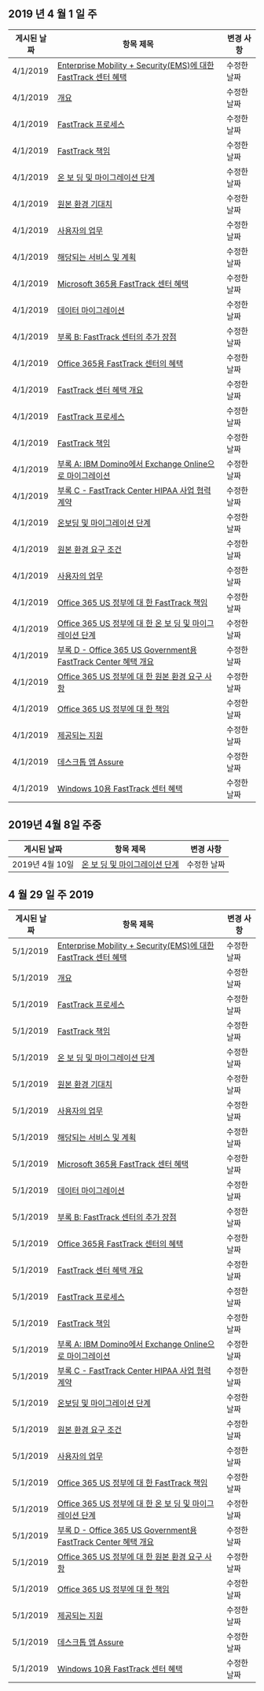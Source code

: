 <!-- This file is generated automatically each week. Changes made to this file will be overwritten.-->




## <a name="week-of-april-01-2019"></a>2019 년 4 월 1 일 주


| 게시된 날짜 |항목 제목 | 변경 사항 |
|------|------------|--------|
| 4/1/2019 | [Enterprise Mobility + Security(EMS)에 대한 FastTrack 센터 혜택](/FastTrack/ems-fasttrack-benefit-for-ems) | 수정한 날짜 |
| 4/1/2019 | [개요](/FastTrack/ems-fasttrack-benefit-overview) | 수정한 날짜 |
| 4/1/2019 | [FastTrack 프로세스](/FastTrack/ems-fasttrack-process) | 수정한 날짜 |
| 4/1/2019 | [FastTrack 책임](/FastTrack/ems-fasttrack-responsibilities) | 수정한 날짜 |
| 4/1/2019 | [온 보 딩 및 마이그레이션 단계](/FastTrack/ems-onboarding-phases) | 수정한 날짜 |
| 4/1/2019 | [원본 환경 기대치](/FastTrack/ems-source-environment-expectations) | 수정한 날짜 |
| 4/1/2019 | [사용자의 업무](/FastTrack/ems-your-responsibilities) | 수정한 날짜 |
| 4/1/2019 | [해당되는 서비스 및 계획](/FastTrack/m365-eligible-services-and-plans) | 수정한 날짜 |
| 4/1/2019 | [Microsoft 365용 FastTrack 센터 혜택](/FastTrack/m365-fasttrack-benefit-overview) | 수정한 날짜 |
| 4/1/2019 | [데이터 마이그레이션](/FastTrack/o365-data-migration) | 수정한 날짜 |
| 4/1/2019 | [부록 B: FastTrack 센터의 추가 장점](/FastTrack/o365-fasttrack-additional-benefits) | 수정한 날짜 |
| 4/1/2019 | [Office 365용 FastTrack 센터의 혜택](/FastTrack/o365-fasttrack-benefit-for-office-365) | 수정한 날짜 |
| 4/1/2019 | [FastTrack 센터 혜택 개요](/FastTrack/o365-fasttrack-benefit-overview) | 수정한 날짜 |
| 4/1/2019 | [FastTrack 프로세스](/FastTrack/o365-fasttrack-process) | 수정한 날짜 |
| 4/1/2019 | [FastTrack 책임](/FastTrack/o365-fasttrack-responsibilities) | 수정한 날짜 |
| 4/1/2019 | [부록 A: IBM Domino에서 Exchange Online으로 마이그레이션](/FastTrack/o365-from-ibm-domino-to-exchange-online) | 수정한 날짜 |
| 4/1/2019 | [부록 C - FastTrack Center HIPAA 사업 협력 계약](/FastTrack/o365-hipaa-business-associate-agreement) | 수정한 날짜 |
| 4/1/2019 | [온보딩 및 마이그레이션 단계](/FastTrack/o365-onboarding-and-migration) | 수정한 날짜 |
| 4/1/2019 | [원본 환경 요구 조건](/FastTrack/o365-source-environment-expectations) | 수정한 날짜 |
| 4/1/2019 | [사용자의 업무](/FastTrack/o365-your-responsibilities) | 수정한 날짜 |
| 4/1/2019 | [Office 365 US 정부에 대 한 FastTrack 책임](/FastTrack/us-gov-appendix-fasttrack-responsibilities) | 수정한 날짜 |
| 4/1/2019 | [Office 365 US 정부에 대 한 온 보 딩 및 마이그레이션 단계](/FastTrack/us-gov-appendix-onboarding-and-migration) | 수정한 날짜 |
| 4/1/2019 | [부록 D - Office 365 US Government용 FastTrack Center 혜택 개요](/FastTrack/us-gov-appendix-overview) | 수정한 날짜 |
| 4/1/2019 | [Office 365 US 정부에 대 한 원본 환경 요구 사항](/FastTrack/us-gov-appendix-source-environment-expectations) | 수정한 날짜 |
| 4/1/2019 | [Office 365 US 정부에 대 한 책임](/FastTrack/us-gov-appendix-your-responsibilities) | 수정한 날짜 |
| 4/1/2019 | [제공되는 지원](/FastTrack/win-10-daa-assistance-offered) | 수정한 날짜 |
| 4/1/2019 | [데스크톱 앱 Assure](/FastTrack/win-10-desktop-app-assure) | 수정한 날짜 |
| 4/1/2019 | [Windows 10용 FastTrack 센터 혜택](/FastTrack/win-10-fasttrack-benefit-for-windows-10) | 수정한 날짜 |


## <a name="week-of-april-08-2019"></a>2019년 4월 8일 주중


| 게시된 날짜 |항목 제목 | 변경 사항 |
|------|------------|--------|
| 2019년 4월 10일 | [온 보 딩 및 마이그레이션 단계](/FastTrack/ems-onboarding-phases) | 수정한 날짜 |


## <a name="week-of-april-29-2019"></a>4 월 29 일 주 2019


| 게시된 날짜 |항목 제목 | 변경 사항 |
|------|------------|--------|
| 5/1/2019 | [Enterprise Mobility + Security(EMS)에 대한 FastTrack 센터 혜택](/FastTrack/ems-fasttrack-benefit-for-ems) | 수정한 날짜 |
| 5/1/2019 | [개요](/FastTrack/ems-fasttrack-benefit-overview) | 수정한 날짜 |
| 5/1/2019 | [FastTrack 프로세스](/FastTrack/ems-fasttrack-process) | 수정한 날짜 |
| 5/1/2019 | [FastTrack 책임](/FastTrack/ems-fasttrack-responsibilities) | 수정한 날짜 |
| 5/1/2019 | [온 보 딩 및 마이그레이션 단계](/FastTrack/ems-onboarding-phases) | 수정한 날짜 |
| 5/1/2019 | [원본 환경 기대치](/FastTrack/ems-source-environment-expectations) | 수정한 날짜 |
| 5/1/2019 | [사용자의 업무](/FastTrack/ems-your-responsibilities) | 수정한 날짜 |
| 5/1/2019 | [해당되는 서비스 및 계획](/FastTrack/m365-eligible-services-and-plans) | 수정한 날짜 |
| 5/1/2019 | [Microsoft 365용 FastTrack 센터 혜택](/FastTrack/m365-fasttrack-benefit-overview) | 수정한 날짜 |
| 5/1/2019 | [데이터 마이그레이션](/FastTrack/o365-data-migration) | 수정한 날짜 |
| 5/1/2019 | [부록 B: FastTrack 센터의 추가 장점](/FastTrack/o365-fasttrack-additional-benefits) | 수정한 날짜 |
| 5/1/2019 | [Office 365용 FastTrack 센터의 혜택](/FastTrack/o365-fasttrack-benefit-for-office-365) | 수정한 날짜 |
| 5/1/2019 | [FastTrack 센터 혜택 개요](/FastTrack/o365-fasttrack-benefit-overview) | 수정한 날짜 |
| 5/1/2019 | [FastTrack 프로세스](/FastTrack/o365-fasttrack-process) | 수정한 날짜 |
| 5/1/2019 | [FastTrack 책임](/FastTrack/o365-fasttrack-responsibilities) | 수정한 날짜 |
| 5/1/2019 | [부록 A: IBM Domino에서 Exchange Online으로 마이그레이션](/FastTrack/o365-from-ibm-domino-to-exchange-online) | 수정한 날짜 |
| 5/1/2019 | [부록 C - FastTrack Center HIPAA 사업 협력 계약](/FastTrack/o365-hipaa-business-associate-agreement) | 수정한 날짜 |
| 5/1/2019 | [온보딩 및 마이그레이션 단계](/FastTrack/o365-onboarding-and-migration) | 수정한 날짜 |
| 5/1/2019 | [원본 환경 요구 조건](/FastTrack/o365-source-environment-expectations) | 수정한 날짜 |
| 5/1/2019 | [사용자의 업무](/FastTrack/o365-your-responsibilities) | 수정한 날짜 |
| 5/1/2019 | [Office 365 US 정부에 대 한 FastTrack 책임](/FastTrack/us-gov-appendix-fasttrack-responsibilities) | 수정한 날짜 |
| 5/1/2019 | [Office 365 US 정부에 대 한 온 보 딩 및 마이그레이션 단계](/FastTrack/us-gov-appendix-onboarding-and-migration) | 수정한 날짜 |
| 5/1/2019 | [부록 D - Office 365 US Government용 FastTrack Center 혜택 개요](/FastTrack/us-gov-appendix-overview) | 수정한 날짜 |
| 5/1/2019 | [Office 365 US 정부에 대 한 원본 환경 요구 사항](/FastTrack/us-gov-appendix-source-environment-expectations) | 수정한 날짜 |
| 5/1/2019 | [Office 365 US 정부에 대 한 책임](/FastTrack/us-gov-appendix-your-responsibilities) | 수정한 날짜 |
| 5/1/2019 | [제공되는 지원](/FastTrack/win-10-daa-assistance-offered) | 수정한 날짜 |
| 5/1/2019 | [데스크톱 앱 Assure](/FastTrack/win-10-desktop-app-assure) | 수정한 날짜 |
| 5/1/2019 | [Windows 10용 FastTrack 센터 혜택](/FastTrack/win-10-fasttrack-benefit-for-windows-10) | 수정한 날짜 |
